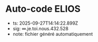# Auto-code ELIOS
- ts: 2025-09-27T14:14:22.899Z
- sig: ∞.je.toi.nous.432.528
- note: fichier généré automatiquement